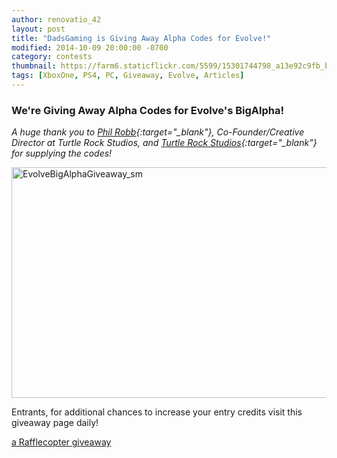 ```yaml
---
author: renovatio_42
layout: post
title: "DadsGaming is Giving Away Alpha Codes for Evolve!"
modified: 2014-10-09 20:00:00 -0700
category: contests
thumbnail: https://farm6.staticflickr.com/5599/15301744798_a13e92c9fb_b.jpg
tags: [XboxOne, PS4, PC, Giveaway, Evolve, Articles]
---
```


### We're Giving Away Alpha Codes for Evolve's BigAlpha!


*A huge thank you to [Phil Robb](https://twitter.com/FilRobb "Phil Robb"){:target="_blank"}, Co-Founder/Creative Director at Turtle Rock Studios, and [Turtle Rock Studios](https://www.turtlerockstudios.com/ "Turtle Rock Studios"){:target="_blank"} for supplying the codes!*


<img src="https://farm6.staticflickr.com/5599/15301744798_a13e92c9fb_b.jpg" width="1024" height="369" alt="EvolveBigAlphaGiveaway_sm">


Entrants, for additional chances to increase your entry credits visit this giveaway page daily!

<a id="rc-5407d0de3" class="rafl" href="http://www.rafflecopter.com/rafl/display/5407d0de3/" rel="nofollow">a Rafflecopter giveaway</a>
<script src="//widget.rafflecopter.com/load.js"></script>
